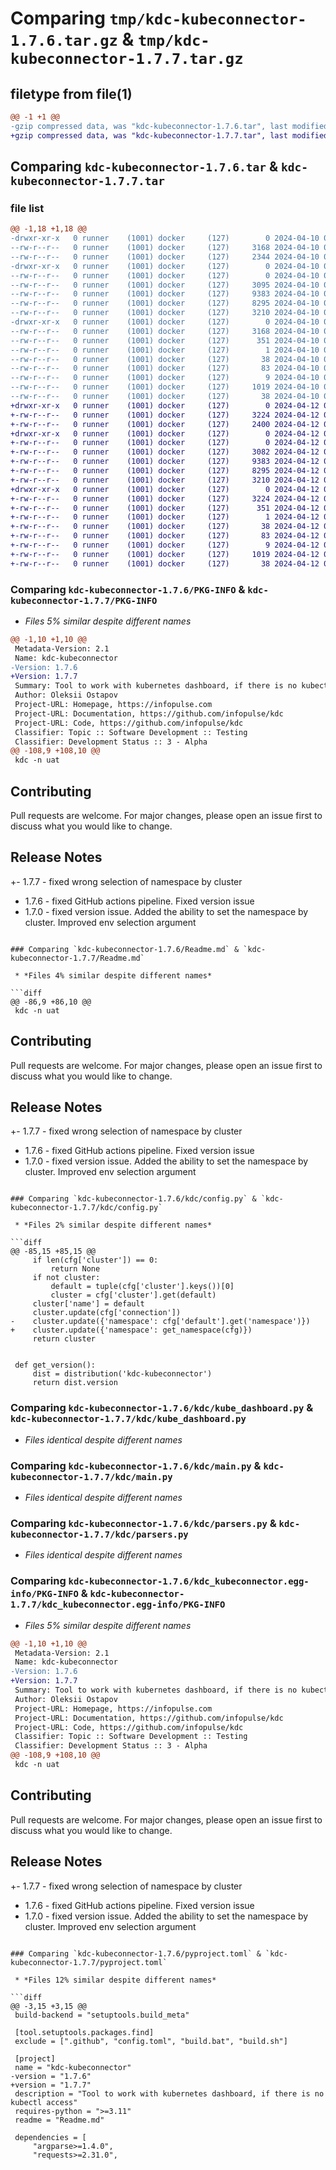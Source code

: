 # Comparing `tmp/kdc-kubeconnector-1.7.6.tar.gz` & `tmp/kdc-kubeconnector-1.7.7.tar.gz`

## filetype from file(1)

```diff
@@ -1 +1 @@
-gzip compressed data, was "kdc-kubeconnector-1.7.6.tar", last modified: Wed Apr 10 08:16:30 2024, max compression
+gzip compressed data, was "kdc-kubeconnector-1.7.7.tar", last modified: Fri Apr 12 09:32:25 2024, max compression
```

## Comparing `kdc-kubeconnector-1.7.6.tar` & `kdc-kubeconnector-1.7.7.tar`

### file list

```diff
@@ -1,18 +1,18 @@
-drwxr-xr-x   0 runner    (1001) docker     (127)        0 2024-04-10 08:16:30.556426 kdc-kubeconnector-1.7.6/
--rw-r--r--   0 runner    (1001) docker     (127)     3168 2024-04-10 08:16:30.556426 kdc-kubeconnector-1.7.6/PKG-INFO
--rw-r--r--   0 runner    (1001) docker     (127)     2344 2024-04-10 08:16:26.000000 kdc-kubeconnector-1.7.6/Readme.md
-drwxr-xr-x   0 runner    (1001) docker     (127)        0 2024-04-10 08:16:30.556426 kdc-kubeconnector-1.7.6/kdc/
--rw-r--r--   0 runner    (1001) docker     (127)        0 2024-04-10 08:16:26.000000 kdc-kubeconnector-1.7.6/kdc/__init__.py
--rw-r--r--   0 runner    (1001) docker     (127)     3095 2024-04-10 08:16:26.000000 kdc-kubeconnector-1.7.6/kdc/config.py
--rw-r--r--   0 runner    (1001) docker     (127)     9383 2024-04-10 08:16:26.000000 kdc-kubeconnector-1.7.6/kdc/kube_dashboard.py
--rw-r--r--   0 runner    (1001) docker     (127)     8295 2024-04-10 08:16:26.000000 kdc-kubeconnector-1.7.6/kdc/main.py
--rw-r--r--   0 runner    (1001) docker     (127)     3210 2024-04-10 08:16:26.000000 kdc-kubeconnector-1.7.6/kdc/parsers.py
-drwxr-xr-x   0 runner    (1001) docker     (127)        0 2024-04-10 08:16:30.556426 kdc-kubeconnector-1.7.6/kdc_kubeconnector.egg-info/
--rw-r--r--   0 runner    (1001) docker     (127)     3168 2024-04-10 08:16:30.000000 kdc-kubeconnector-1.7.6/kdc_kubeconnector.egg-info/PKG-INFO
--rw-r--r--   0 runner    (1001) docker     (127)      351 2024-04-10 08:16:30.000000 kdc-kubeconnector-1.7.6/kdc_kubeconnector.egg-info/SOURCES.txt
--rw-r--r--   0 runner    (1001) docker     (127)        1 2024-04-10 08:16:30.000000 kdc-kubeconnector-1.7.6/kdc_kubeconnector.egg-info/dependency_links.txt
--rw-r--r--   0 runner    (1001) docker     (127)       38 2024-04-10 08:16:30.000000 kdc-kubeconnector-1.7.6/kdc_kubeconnector.egg-info/entry_points.txt
--rw-r--r--   0 runner    (1001) docker     (127)       83 2024-04-10 08:16:30.000000 kdc-kubeconnector-1.7.6/kdc_kubeconnector.egg-info/requires.txt
--rw-r--r--   0 runner    (1001) docker     (127)        9 2024-04-10 08:16:30.000000 kdc-kubeconnector-1.7.6/kdc_kubeconnector.egg-info/top_level.txt
--rw-r--r--   0 runner    (1001) docker     (127)     1019 2024-04-10 08:16:26.000000 kdc-kubeconnector-1.7.6/pyproject.toml
--rw-r--r--   0 runner    (1001) docker     (127)       38 2024-04-10 08:16:30.556426 kdc-kubeconnector-1.7.6/setup.cfg
+drwxr-xr-x   0 runner    (1001) docker     (127)        0 2024-04-12 09:32:25.161274 kdc-kubeconnector-1.7.7/
+-rw-r--r--   0 runner    (1001) docker     (127)     3224 2024-04-12 09:32:25.161274 kdc-kubeconnector-1.7.7/PKG-INFO
+-rw-r--r--   0 runner    (1001) docker     (127)     2400 2024-04-12 09:32:18.000000 kdc-kubeconnector-1.7.7/Readme.md
+drwxr-xr-x   0 runner    (1001) docker     (127)        0 2024-04-12 09:32:25.161274 kdc-kubeconnector-1.7.7/kdc/
+-rw-r--r--   0 runner    (1001) docker     (127)        0 2024-04-12 09:32:18.000000 kdc-kubeconnector-1.7.7/kdc/__init__.py
+-rw-r--r--   0 runner    (1001) docker     (127)     3082 2024-04-12 09:32:18.000000 kdc-kubeconnector-1.7.7/kdc/config.py
+-rw-r--r--   0 runner    (1001) docker     (127)     9383 2024-04-12 09:32:18.000000 kdc-kubeconnector-1.7.7/kdc/kube_dashboard.py
+-rw-r--r--   0 runner    (1001) docker     (127)     8295 2024-04-12 09:32:18.000000 kdc-kubeconnector-1.7.7/kdc/main.py
+-rw-r--r--   0 runner    (1001) docker     (127)     3210 2024-04-12 09:32:18.000000 kdc-kubeconnector-1.7.7/kdc/parsers.py
+drwxr-xr-x   0 runner    (1001) docker     (127)        0 2024-04-12 09:32:25.161274 kdc-kubeconnector-1.7.7/kdc_kubeconnector.egg-info/
+-rw-r--r--   0 runner    (1001) docker     (127)     3224 2024-04-12 09:32:25.000000 kdc-kubeconnector-1.7.7/kdc_kubeconnector.egg-info/PKG-INFO
+-rw-r--r--   0 runner    (1001) docker     (127)      351 2024-04-12 09:32:25.000000 kdc-kubeconnector-1.7.7/kdc_kubeconnector.egg-info/SOURCES.txt
+-rw-r--r--   0 runner    (1001) docker     (127)        1 2024-04-12 09:32:25.000000 kdc-kubeconnector-1.7.7/kdc_kubeconnector.egg-info/dependency_links.txt
+-rw-r--r--   0 runner    (1001) docker     (127)       38 2024-04-12 09:32:25.000000 kdc-kubeconnector-1.7.7/kdc_kubeconnector.egg-info/entry_points.txt
+-rw-r--r--   0 runner    (1001) docker     (127)       83 2024-04-12 09:32:25.000000 kdc-kubeconnector-1.7.7/kdc_kubeconnector.egg-info/requires.txt
+-rw-r--r--   0 runner    (1001) docker     (127)        9 2024-04-12 09:32:25.000000 kdc-kubeconnector-1.7.7/kdc_kubeconnector.egg-info/top_level.txt
+-rw-r--r--   0 runner    (1001) docker     (127)     1019 2024-04-12 09:32:18.000000 kdc-kubeconnector-1.7.7/pyproject.toml
+-rw-r--r--   0 runner    (1001) docker     (127)       38 2024-04-12 09:32:25.161274 kdc-kubeconnector-1.7.7/setup.cfg
```

### Comparing `kdc-kubeconnector-1.7.6/PKG-INFO` & `kdc-kubeconnector-1.7.7/PKG-INFO`

 * *Files 5% similar despite different names*

```diff
@@ -1,10 +1,10 @@
 Metadata-Version: 2.1
 Name: kdc-kubeconnector
-Version: 1.7.6
+Version: 1.7.7
 Summary: Tool to work with kubernetes dashboard, if there is no kubectl access
 Author: Oleksii Ostapov
 Project-URL: Homepage, https://infopulse.com
 Project-URL: Documentation, https://github.com/infopulse/kdc
 Project-URL: Code, https://github.com/infopulse/kdc
 Classifier: Topic :: Software Development :: Testing
 Classifier: Development Status :: 3 - Alpha
@@ -108,9 +108,10 @@
 kdc -n uat
 ```
 
 ## Contributing
 Pull requests are welcome. For major changes, please open an issue first to discuss what you would like to change.
 
 ## Release Notes
+- 1.7.7 - fixed wrong selection of namespace by cluster
 - 1.7.6 - fixed GitHub actions pipeline. Fixed version issue
 - 1.7.0 - fixed version issue. Added the ability to set the namespace by cluster. Improved env selection argument
```

### Comparing `kdc-kubeconnector-1.7.6/Readme.md` & `kdc-kubeconnector-1.7.7/Readme.md`

 * *Files 4% similar despite different names*

```diff
@@ -86,9 +86,10 @@
 kdc -n uat
 ```
 
 ## Contributing
 Pull requests are welcome. For major changes, please open an issue first to discuss what you would like to change.
 
 ## Release Notes
+- 1.7.7 - fixed wrong selection of namespace by cluster
 - 1.7.6 - fixed GitHub actions pipeline. Fixed version issue
 - 1.7.0 - fixed version issue. Added the ability to set the namespace by cluster. Improved env selection argument
```

### Comparing `kdc-kubeconnector-1.7.6/kdc/config.py` & `kdc-kubeconnector-1.7.7/kdc/config.py`

 * *Files 2% similar despite different names*

```diff
@@ -85,15 +85,15 @@
     if len(cfg['cluster']) == 0:
         return None
     if not cluster:
         default = tuple(cfg['cluster'].keys())[0]
         cluster = cfg['cluster'].get(default)
     cluster['name'] = default
     cluster.update(cfg['connection'])
-    cluster.update({'namespace': cfg['default'].get('namespace')})
+    cluster.update({'namespace': get_namespace(cfg)})
     return cluster
 
 
 def get_version():
     dist = distribution('kdc-kubeconnector')
     return dist.version
```

### Comparing `kdc-kubeconnector-1.7.6/kdc/kube_dashboard.py` & `kdc-kubeconnector-1.7.7/kdc/kube_dashboard.py`

 * *Files identical despite different names*

### Comparing `kdc-kubeconnector-1.7.6/kdc/main.py` & `kdc-kubeconnector-1.7.7/kdc/main.py`

 * *Files identical despite different names*

### Comparing `kdc-kubeconnector-1.7.6/kdc/parsers.py` & `kdc-kubeconnector-1.7.7/kdc/parsers.py`

 * *Files identical despite different names*

### Comparing `kdc-kubeconnector-1.7.6/kdc_kubeconnector.egg-info/PKG-INFO` & `kdc-kubeconnector-1.7.7/kdc_kubeconnector.egg-info/PKG-INFO`

 * *Files 5% similar despite different names*

```diff
@@ -1,10 +1,10 @@
 Metadata-Version: 2.1
 Name: kdc-kubeconnector
-Version: 1.7.6
+Version: 1.7.7
 Summary: Tool to work with kubernetes dashboard, if there is no kubectl access
 Author: Oleksii Ostapov
 Project-URL: Homepage, https://infopulse.com
 Project-URL: Documentation, https://github.com/infopulse/kdc
 Project-URL: Code, https://github.com/infopulse/kdc
 Classifier: Topic :: Software Development :: Testing
 Classifier: Development Status :: 3 - Alpha
@@ -108,9 +108,10 @@
 kdc -n uat
 ```
 
 ## Contributing
 Pull requests are welcome. For major changes, please open an issue first to discuss what you would like to change.
 
 ## Release Notes
+- 1.7.7 - fixed wrong selection of namespace by cluster
 - 1.7.6 - fixed GitHub actions pipeline. Fixed version issue
 - 1.7.0 - fixed version issue. Added the ability to set the namespace by cluster. Improved env selection argument
```

### Comparing `kdc-kubeconnector-1.7.6/pyproject.toml` & `kdc-kubeconnector-1.7.7/pyproject.toml`

 * *Files 12% similar despite different names*

```diff
@@ -3,15 +3,15 @@
 build-backend = "setuptools.build_meta"
 
 [tool.setuptools.packages.find]
 exclude = [".github", "config.toml", "build.bat", "build.sh"]
 
 [project]
 name = "kdc-kubeconnector"
-version = "1.7.6"
+version = "1.7.7"
 description = "Tool to work with kubernetes dashboard, if there is no kubectl access"
 requires-python = ">=3.11"
 readme = "Readme.md"
 
 dependencies = [
     "argparse>=1.4.0",
     "requests>=2.31.0",
```

